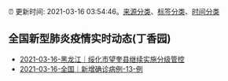 :alarm_clock: 更新时间: 2021-03-16 03:54:46。[来源分类](../README.md)、[标签分类](../TAGS.md)、[时间分类](../TIMELINE.md)

## 全国新型肺炎疫情实时动态(丁香园)




- [2021-03-16-黑龙江｜绥化市望奎县继续实施分级管控](http://app.cctv.com/special/cportal/detail/arti/index.html?id=ArtiZIED9skYVOUOgddKXVek210316&isfromapp=1) 
- [2021-03-16-全国｜新增确诊病例-13-例](http://app.cctv.com/special/cportal/detail/arti/index.html?id=Artif1QiMNf8mYpBnJpjisyQ210316&isfromapp=1) 